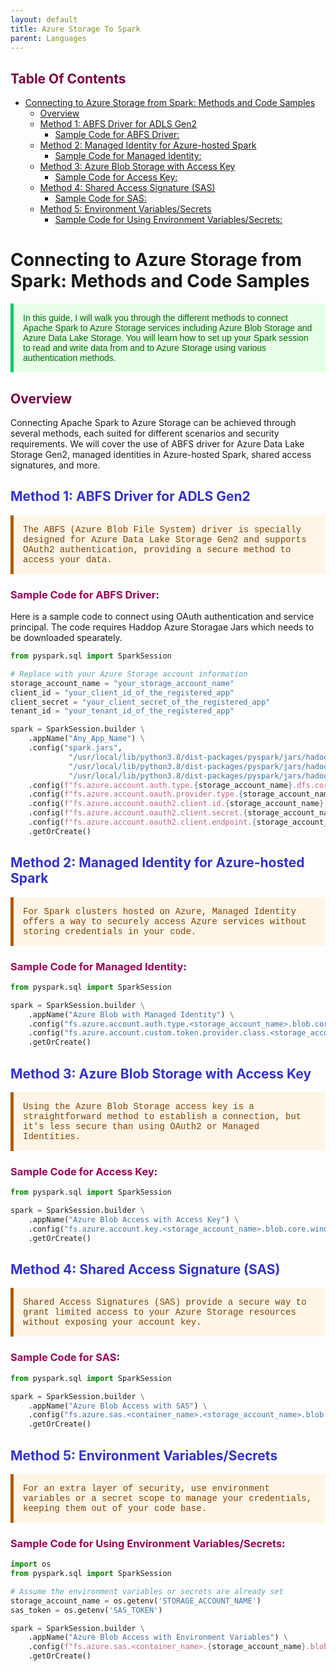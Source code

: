 ```yaml
---
layout: default
title: Azure Storage To Spark
parent: Languages
---
```

## <span style="color: #7e0041;">Table Of Contents</span>

- [Connecting to Azure Storage from Spark: Methods and Code Samples](#connecting-to-azure-storage-from-spark-methods-and-code-samples)
  - [Overview](#overview)
  - [Method 1: ABFS Driver for ADLS Gen2](#method-1-abfs-driver-for-adls-gen2)
    - [Sample Code for ABFS Driver:](#sample-code-for-abfs-driver)
  - [Method 2: Managed Identity for Azure-hosted Spark](#method-2-managed-identity-for-azure-hosted-spark)
    - [Sample Code for Managed Identity:](#sample-code-for-managed-identity)
  - [Method 3: Azure Blob Storage with Access Key](#method-3-azure-blob-storage-with-access-key)
    - [Sample Code for Access Key:](#sample-code-for-access-key)
  - [Method 4: Shared Access Signature (SAS)](#method-4-shared-access-signature-sas)
    - [Sample Code for SAS:](#sample-code-for-sas)
  - [Method 5: Environment Variables/Secrets](#method-5-environment-variablessecrets)
    - [Sample Code for Using Environment Variables/Secrets:](#sample-code-for-using-environment-variablessecrets)

# Connecting to Azure Storage from Spark: Methods and Code Samples

<p style="color: #006600; font-family: 'Trebuchet MS', Helvetica, sans-serif; background-color: #e6ffe6; padding: 15px; border-left: 5px solid #00cc66;">
In this guide, I will walk you through the different methods to connect Apache Spark to Azure Storage services including Azure Blob Storage and Azure Data Lake Storage. You will learn how to set up your Spark session to read and write data from and to Azure Storage using various authentication methods.
</p>

## <span style="color: #7e0041;">Overview</span>

Connecting Apache Spark to Azure Storage can be achieved through several methods, each suited for different scenarios and security requirements. We will cover the use of ABFS driver for Azure Data Lake Storage Gen2, managed identities in Azure-hosted Spark, shared access signatures, and more.

## <span style="color: #3333cc;">Method 1: ABFS Driver for ADLS Gen2</span>

<p style="color: #804000; font-family: 'Courier New', Courier, monospace; background-color: #fff5e6; padding: 15px; border-left: 5px solid #b35900;">
The ABFS (Azure Blob File System) driver is specially designed for Azure Data Lake Storage Gen2 and supports OAuth2 authentication, providing a secure method to access your data.
</p>

### <span style="color: #9e0059;">Sample Code for ABFS Driver</span>:

Here is a sample code to connect using OAuth authentication and service principal. The code requires Haddop Azure Storagae Jars which needs to be downloaded spearately.

```python
from pyspark.sql import SparkSession

# Replace with your Azure Storage account information
storage_account_name = "your_storage_account_name"
client_id = "your_client_id_of_the_registered_app"
client_secret = "your_client_secret_of_the_registered_app"
tenant_id = "your_tenant_id_of_the_registered_app"

spark = SparkSession.builder \
    .appName("Any_App_Name") \
    .config("spark.jars", 
             "/usr/local/lib/python3.8/dist-packages/pyspark/jars/hadoop-azure-3.3.3.jar,"\
             "/usr/local/lib/python3.8/dist-packages/pyspark/jars/hadoop-azure-datalake-3.3.3.jar,"\
             "/usr/local/lib/python3.8/dist-packages/pyspark/jars/hadoop-common-3.3.3.jar") \
    .config(f"fs.azure.account.auth.type.{storage_account_name}.dfs.core.windows.net", "OAuth") \
    .config(f"fs.azure.account.oauth.provider.type.{storage_account_name}.dfs.core.windows.net", "org.apache.hadoop.fs.azurebfs.oauth2.ClientCredsTokenProvider") \
    .config(f"fs.azure.account.oauth2.client.id.{storage_account_name}.dfs.core.windows.net", client_id) \
    .config(f"fs.azure.account.oauth2.client.secret.{storage_account_name}.dfs.core.windows.net", client_secret) \
    .config(f"fs.azure.account.oauth2.client.endpoint.{storage_account_name}.dfs.core.windows.net", f"https://login.microsoftonline.com/{tenant_id}/oauth2/token") \
    .getOrCreate()
```

## <span style="color: #3333cc;">Method 2: Managed Identity for Azure-hosted Spark</span>

<p style="color: #804000; font-family: 'Courier New', Courier, monospace; background-color: #fff5e6; padding: 15px; border-left: 5px solid #b35900;">
For Spark clusters hosted on Azure, Managed Identity offers a way to securely access Azure services without storing credentials in your code.
</p>

### <span style="color: #9e0059;">Sample Code for Managed Identity</span>:

```python
from pyspark.sql import SparkSession

spark = SparkSession.builder \
    .appName("Azure Blob with Managed Identity") \
    .config("fs.azure.account.auth.type.<storage_account_name>.blob.core.windows.net", "CustomAccessToken") \
    .config("fs.azure.account.custom.token.provider.class.<storage_account_name>.blob.core.windows.net", "org.apache.hadoop.fs.azurebfs.oauth2.ManagedIdentityCredentialProvider") \
    .getOrCreate()
```

## <span style="color: #3333cc;">Method 3: Azure Blob Storage with Access Key</span>

<p style="color: #804000; font-family: 'Courier New', Courier, monospace; background-color: #fff5e6; padding: 15px; border-left: 5px solid #b35900;">
Using the Azure Blob Storage access key is a straightforward method to establish a connection, but it's less secure than using OAuth2 or Managed Identities.
</p>

### <span style="color: #9e0059;">Sample Code for Access Key</span>:

```python
from pyspark.sql import SparkSession

spark = SparkSession.builder \
    .appName("Azure Blob Access with Access Key") \
    .config("fs.azure.account.key.<storage_account_name>.blob.core.windows.net", "<access_key>") \
    .getOrCreate()
```

## <span style="color: #3333cc;">Method 4: Shared Access Signature (SAS)</span>

<p style="color: #804000; font-family: 'Courier New', Courier, monospace; background-color: #fff5e6; padding:
15px; border-left: 5px solid #b35900;">
Shared Access Signatures (SAS) provide a secure way to grant limited access to your Azure Storage resources without exposing your account key.
</p>

### <span style="color: #9e0059;">Sample Code for SAS</span>:

```python
from pyspark.sql import SparkSession

spark = SparkSession.builder \
    .appName("Azure Blob Access with SAS") \
    .config("fs.azure.sas.<container_name>.<storage_account_name>.blob.core.windows.net", "<sas_token>") \
    .getOrCreate()
```

## <span style="color: #3333cc;">Method 5: Environment Variables/Secrets</span>

<p style="color: #804000; font-family: 'Courier New', Courier, monospace; background-color: #fff5e6; padding: 15px; border-left: 5px solid #b35900;">
For an extra layer of security, use environment variables or a secret scope to manage your credentials, keeping them out of your code base.
</p>

### <span style="color: #9e0059;">Sample Code for Using Environment Variables/Secrets</span>:

```python
import os
from pyspark.sql import SparkSession

# Assume the environment variables or secrets are already set
storage_account_name = os.getenv('STORAGE_ACCOUNT_NAME')
sas_token = os.getenv('SAS_TOKEN')

spark = SparkSession.builder \
    .appName("Azure Blob Access with Environment Variables") \
    .config(f"fs.azure.sas.<container_name>.{storage_account_name}.blob.core.windows.net", sas_token) \
    .getOrCreate()
```

